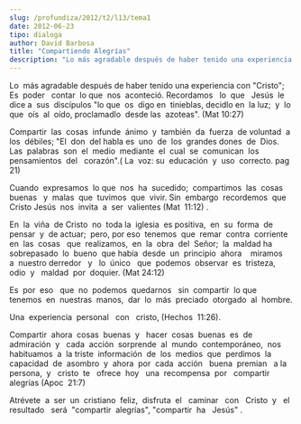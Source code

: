 ```yaml
---
slug: /profundiza/2012/t2/l13/tema1
date: 2012-06-23
tipo: dialoga
author: David Barbosa
title: "Compartiendo Alegrías"
description: "Lo más agradable después de haber tenido una experiencia con “Cristo”; Es poder  contar lo que nos aconteció. Recordamos lo que Jesús le dice a sus discípulos  “lo que os digo en tinieblas, decidlo en la luz; y lo que oís al oído,  proclamadlo desde las azoteas”. (Mat 10:27)"
---
```


Lo  más agradable después de haber tenido una experiencia con "Cristo"; Es  poder   contar  lo que  nos  aconteció. Recordamos   lo  que   Jesús  le  dice a  sus  discípulos "lo que  os  digo en  tinieblas, decidlo en  la luz;  y  lo que  oís  al  oído, proclamadlo  desde las  azoteas". (Mat 10:27)

Compartir  las  cosas  infunde  ánimo  y  también  da  fuerza  de voluntad  a  los  débiles; "El  don  del habla es  uno  de  los  grandes dones  de  Dios. Las  palabras  son  el  medio  mediante  el  cual  se  comunican  los  pensamientos  del   corazón".( La  voz: su  educación  y  uso  correcto. pag 21)

Cuando  expresamos  lo que  nos  ha  sucedido;  compartimos  las  cosas  buenas   y  malas  que  tuvimos  que  vivir. Sin  embargo  recordemos  que  Cristo Jesús  nos  invita  a  ser  valientes (Mat  11:12) .

En  la  viña  de Cristo  no  toda la  iglesia  es positiva,  en  su  forma  de pensar  y  de actuar;  pero, por eso  tenemos  que  remar  contra  corriente  en  las  cosas   que  realizamos,  en  la  obra  del  Señor;  la  maldad ha  sobrepasado  lo  bueno  que había  desde  un  principio  ahora    miramos  a  nuestro derredor   y   lo  único   que  podemos  observar  es  tristeza, odio  y   maldad  por  doquier. (Mat 24:12)

Es  por  eso   que  no  podemos  quedarnos   sin  compartir  lo que   tenemos  en  nuestras  manos,  dar  lo  más  preciado  otorgado  al  hombre.

Una  experiencia  personal   con   cristo, (Hechos  11:26).

Compartir  ahora  cosas  buenas  y   hacer  cosas  buenas  es  de admiración  y   cada  acción  sorprende  al  mundo  contemporáneo,  nos  habituamos  a  la triste  información  de  los  medios  que  perdimos  la  capacidad  de  asombro  y  ahora  por  cada  acción   buena  premian   a la  persona,  y   cristo  te   ofrece  hoy   una  recompensa  por   compartir  alegrías (Apoc  21:7)

Atrévete  a  ser  un  cristiano  feliz,  disfruta  el   caminar   con   Cristo  y   el  resultado   será  "compartir  alegrías", "compartir  ha   Jesús" .
